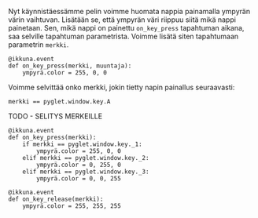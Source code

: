 Nyt käynnistäessämme pelin voimme huomata nappia painamalla ympyrän värin vaihtuvan. Lisätään se, että ympyrän väri riippuu siitä mikä nappi painetaan. Sen, mikä nappi on painettu `on_key_press` tapahtuman aikana, saa selville tapahtuman parametrista. Voimme lisätä siten tapahtumaan parametrin `merkki`.

```Python3
@ikkuna.event
def on_key_press(merkki, muuntaja):
	ympyrä.color = 255, 0, 0
```

Voimme selvittää onko merkki, jokin tietty napin painallus seuraavasti:
```Python3
merkki == pyglet.window.key.A
```
TODO - SELITYS MERKEILLE

```Python3
@ikkuna.event
def on_key_press(merkki):
	if merkki == pyglet.window.key._1:
		ympyrä.color = 255, 0, 0
	elif merkki == pyglet.window.key._2:
		ympyrä.color = 0, 255, 0
	elif merkki == pyglet.window.key._3:
		ympyrä.color = 0, 0, 255
```

```Python3
@ikkuna.event
def on_key_release(merkki):
	ympyrä.color = 255, 255, 255
```
